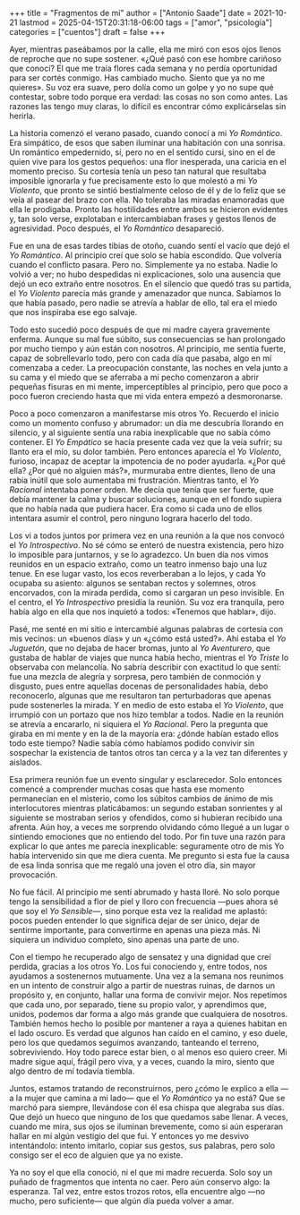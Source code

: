 +++
title = "Fragmentos de mí"
author = ["Antonio Saade"]
date = 2021-10-21
lastmod = 2025-04-15T20:31:18-06:00
tags = ["amor", "psicología"]
categories = ["cuentos"]
draft = false
+++

Ayer, mientras paseábamos por la calle, ella me miró con esos ojos llenos de reproche que no supe sostener. «¿Qué pasó con ese hombre cariñoso que conocí? El que me traía flores cada semana y no perdía oportunidad para ser cortés conmigo. Has cambiado mucho. Siento que ya no me quieres». Su voz era suave, pero dolía como un golpe y yo no supe qué contestar, sobre todo porque era verdad: las cosas no son como antes. Las razones las tengo muy claras, lo difícil es encontrar cómo explicárselas sin herirla.

La historia comenzó el verano pasado, cuando conocí a mi _Yo Romántico_. Era simpático, de esos que saben iluminar una habitación con una sonrisa. Un romántico empedernido, sí, pero no en el sentido cursi, sino en el de quien vive para los gestos pequeños: una flor inesperada, una caricia en el momento preciso. Su cortesía tenía un peso tan natural que resultaba imposible ignorarla y fue precisamente esto lo que molestó a mi _Yo Violento_, que pronto se sintió bestialmente celoso de él y de lo feliz que se veía al pasear del brazo con ella. No toleraba las miradas enamoradas que ella le prodigaba. Pronto las hostilidades entre ambos se hicieron evidentes y, tan solo verse, explotaban e intercambiaban frases y gestos llenos de agresividad. Poco después, el _Yo Romántico_ desapareció.

Fue en una de esas tardes tibias de otoño, cuando sentí el vacío que dejó el _Yo Romántico_. Al principio creí que solo se había escondido. Que volvería cuando el conflicto pasara. Pero no. Simplemente ya no estaba. Nadie lo volvió a ver; no hubo despedidas ni explicaciones, solo una ausencia que dejó un eco extraño entre nosotros. En el silencio que quedó tras su partida, el _Yo Violento_ parecía más grande y amenazador que nunca. Sabíamos lo que había pasado, pero nadie se atrevía a hablar de ello, tal era el miedo que nos inspiraba ese ego salvaje.

Todo esto sucedió poco después de que mi madre cayera gravemente enferma. Aunque su mal fue súbito, sus consecuencias se han prolongado por mucho tiempo y aún están con nosotros. Al principio, me sentía fuerte, capaz de sobrellevarlo todo, pero con cada día que pasaba, algo en mí comenzaba a ceder. La preocupación constante, las noches en vela junto a su cama y el miedo que se aferraba a mi pecho comenzaron a abrir pequeñas fisuras en mi mente, imperceptibles al principio, pero que poco a poco fueron creciendo hasta que mi vida entera empezó a desmoronarse.

Poco a poco comenzaron a manifestarse mis otros Yo. Recuerdo el inicio como un momento confuso y abrumador: un día me descubría llorando en silencio, y al siguiente sentía una rabia inexplicable que no sabía cómo contener. El _Yo Empático_ se hacía presente cada vez que la veía sufrir; su llanto era el mío, su dolor también. Pero entonces aparecía el _Yo Violento_, furioso, incapaz de aceptar la impotencia de no poder ayudarla. «¿Por qué ella? ¿Por qué no alguien más?», murmuraba entre dientes, lleno de una rabia inútil que solo aumentaba mi frustración. Mientras tanto, el _Yo Racional_ intentaba poner orden. Me decía que tenía que ser fuerte, que debía mantener la calma y buscar soluciones, aunque en el fondo supiera que no había nada que pudiera hacer. Era como si cada uno de ellos intentara asumir el control, pero ninguno lograra hacerlo del todo.

Los vi a todos juntos por primera vez en una reunión a la que nos convocó el _Yo Introspectivo_. No sé cómo se enteró de nuestra existencia, pero hizo lo imposible para juntarnos, y se lo agradezco. Un buen día nos vimos reunidos en un espacio extraño, como un teatro inmenso bajo una luz tenue. En ese lugar vasto, los ecos reverberaban a lo lejos, y cada Yo ocupaba su asiento: algunos se sentaban rectos y solemnes, otros encorvados, con la mirada perdida, como si cargaran un peso invisible. En el centro, el _Yo Introspectivo_ presidía la reunión. Su voz era tranquila, pero había algo en ella que nos inquietó a todos: «Tenemos que hablar», dijo.

Pasé, me senté en mi sitio e intercambié algunas palabras de cortesía con mis vecinos: un «buenos días» y un «¿cómo está usted?». Ahí estaba el _Yo Juguetón_, que no dejaba de hacer bromas, junto al _Yo Aventurero_, que gustaba de hablar de viajes que nunca había hecho, mientras el _Yo Triste_ lo observaba con melancolía. No sabría describir con exactitud lo que sentí: fue una mezcla de alegría y sorpresa, pero también de conmoción y disgusto, pues entre aquellas docenas de personalidades había, debo reconocerlo, algunas que me resultaron tan perturbadoras que apenas pude sostenerles la mirada. Y en medio de esto estaba el _Yo Violento_, que irrumpió con un portazo que nos hizo temblar a todos. Nadie en la reunión se atrevía a encararlo, ni siquiera el _Yo Racional_. Pero la pregunta que giraba en mi mente y en la de la mayoría era: ¿dónde habían estado ellos todo este tiempo? Nadie sabía cómo habíamos podido convivir sin sospechar la existencia de tantos otros tan cerca y a la vez tan diferentes y aislados.

Esa primera reunión fue un evento singular y esclarecedor. Solo entonces comencé a comprender muchas cosas que hasta ese momento permanecían en el misterio, como los súbitos cambios de ánimo de mis interlocutores mientras platicábamos: un segundo estaban sonrientes y al siguiente se mostraban serios y ofendidos, como si hubieran recibido una afrenta. Aún hoy, a veces me sorprendo olvidando cómo llegué a un lugar o sintiendo emociones que no entiendo del todo. Por fin tuve una razón para explicar lo que antes me parecía inexplicable: seguramente otro de mis Yo había intervenido sin que me diera cuenta. Me pregunto si esta fue la causa de esa linda sonrisa que me regaló una joven el otro día, sin mayor provocación.

No fue fácil. Al principio me sentí abrumado y hasta lloré. No solo porque tengo la sensibilidad a flor de piel y lloro con frecuencia —pues ahora sé que soy el _Yo Sensible_​—, sino porque esta vez la realidad me aplastó: pocos pueden entender lo que significa dejar de ser único, dejar de sentirme importante, para convertirme en apenas una pieza más. Ni siquiera un individuo completo, sino apenas una parte de uno.

Con el tiempo he recuperado algo de sensatez y una dignidad que creí perdida, gracias a los otros Yo. Los fui conociendo y, entre todos, nos ayudamos a sostenernos mutuamente. Una vez a la semana nos reunimos en un intento de construir algo a partir de nuestras ruinas, de darnos un propósito y, en conjunto, hallar una forma de convivir mejor. Nos repetimos que cada uno, por separado, tiene su propio valor, y aprendimos que, unidos, podemos dar forma a algo más grande que cualquiera de nosotros. También hemos hecho lo posible por mantener a raya a quienes habitan en el lado oscuro. Es verdad que algunos han caído en el camino, y eso duele, pero los que quedamos seguimos avanzando, tanteando el terreno, sobreviviendo. Hoy todo parece estar bien, o al menos eso quiero creer. Mi madre sigue aquí, frágil pero viva, y a veces, cuando la miro, siento que algo dentro de mí todavía tiembla.

Juntos, estamos tratando de reconstruirnos, pero ¿cómo le explico a ella —a la mujer que camina a mi lado— que el _Yo Romántico_ ya no está? Que se marchó para siempre, llevándose con él esa chispa que alegraba sus días. Que dejó un hueco que ninguno de los que quedamos sabe llenar. A veces, cuando me mira, sus ojos se iluminan brevemente, como si aún esperaran hallar en mí algún vestigio del que fui. Y entonces yo me desvivo intentándolo: intento imitarlo, copiar sus gestos, sus palabras, pero solo consigo ser el eco de alguien que ya no existe.

Ya no soy el que ella conoció, ni el que mi madre recuerda. Solo soy un puñado de fragmentos que intenta no caer. Pero aún conservo algo: la esperanza. Tal vez, entre estos trozos rotos, ella encuentre algo —no mucho, pero suficiente— que algún día pueda volver a amar.
